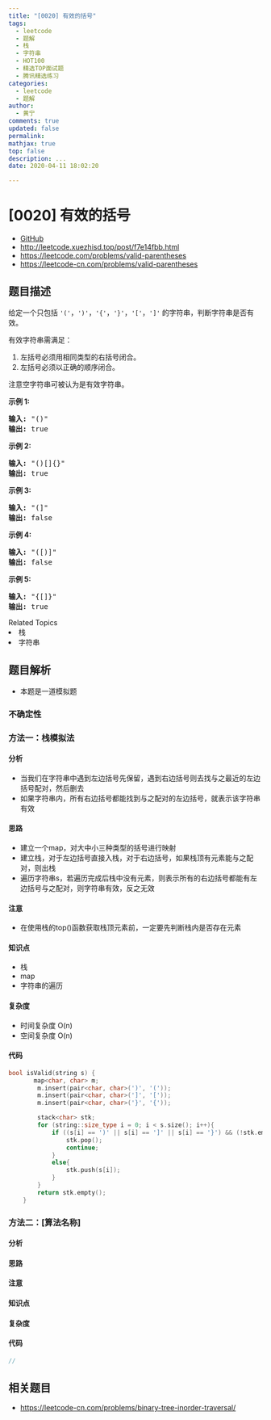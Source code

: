 ```yaml
---
title: "[0020] 有效的括号"
tags:
  - leetcode
  - 题解
  - 栈
  - 字符串
  - HOT100
  - 精选TOP面试题
  - 腾讯精选练习
categories:
  - leetcode
  - 题解
author:
  - 黄宁
comments: true
updated: false
permalink:
mathjax: true
top: false
description: ...
date: 2020-04-11 18:02:20

---
```



# [0020] 有效的括号

* [GitHub](https://github.com/algoboy101/LeetCodeCrowdsource/tree/master/_posts/QA/%5B0020%5D%20%E6%9C%89%E6%95%88%E7%9A%84%E6%8B%AC%E5%8F%B7.md)
* http://leetcode.xuezhisd.top/post/f7e14fbb.html
* https://leetcode.com/problems/valid-parentheses
* https://leetcode-cn.com/problems/valid-parentheses


## 题目描述

<p>给定一个只包括 <code>&#39;(&#39;</code>，<code>&#39;)&#39;</code>，<code>&#39;{&#39;</code>，<code>&#39;}&#39;</code>，<code>&#39;[&#39;</code>，<code>&#39;]&#39;</code>&nbsp;的字符串，判断字符串是否有效。</p>
<p>有效字符串需满足：</p>
<ol>
	<li>左括号必须用相同类型的右括号闭合。</li>
	<li>左括号必须以正确的顺序闭合。</li>
</ol>

<p>注意空字符串可被认为是有效字符串。</p>
<p><strong>示例 1:</strong></p>
<pre><strong>输入:</strong> &quot;()&quot;
<strong>输出:</strong> true
</pre>

<p><strong>示例&nbsp;2:</strong></p>
<pre><strong>输入:</strong> &quot;()[]{}&quot;
<strong>输出:</strong> true
</pre>

<p><strong>示例&nbsp;3:</strong></p>
<pre><strong>输入:</strong> &quot;(]&quot;
<strong>输出:</strong> false
</pre>

<p><strong>示例&nbsp;4:</strong></p>
<pre><strong>输入:</strong> &quot;([)]&quot;
<strong>输出:</strong> false
</pre>

<p><strong>示例&nbsp;5:</strong></p>
<pre><strong>输入:</strong> &quot;{[]}&quot;
<strong>输出:</strong> true</pre>
<div><div>Related Topics</div><div><li>栈</li><li>字符串</li></div></div>

## 题目解析

* 本题是一道模拟题

### 不确定性


### 方法一：栈模拟法

#### 分析

- 当我们在字符串中遇到左边括号先保留，遇到右边括号则去找与之最近的左边括号配对，然后删去
- 如果字符串内，所有右边括号都能找到与之配对的左边括号，就表示该字符串有效

#### 思路

- 建立一个map，对大中小三种类型的括号进行映射
- 建立栈，对于左边括号直接入栈，对于右边括号，如果栈顶有元素能与之配对，则出栈
- 遍历字符串s，若遍历完成后栈中没有元素，则表示所有的右边括号都能有左边括号与之配对，则字符串有效，反之无效

#### 注意

- 在使用栈的top()函数获取栈顶元素前，一定要先判断栈内是否存在元素

#### 知识点

- 栈
- map
- 字符串的遍历

#### 复杂度

- 时间复杂度 O(n)
- 空间复杂度 O(n)

#### 代码

```cpp
bool isValid(string s) {
       map<char, char> m;
        m.insert(pair<char, char>(')', '('));
        m.insert(pair<char, char>(']', '['));
        m.insert(pair<char, char>('}', '{'));

        stack<char> stk;
        for (string::size_type i = 0; i < s.size(); i++){
            if ((s[i] == ')' || s[i] == ']' || s[i] == '}') && (!stk.empty() && stk.top() == m[s[i]])){
                stk.pop();
                continue;
            }
            else{
                stk.push(s[i]);
            }
        }
        return stk.empty();
    }
```


### 方法二：[算法名称]

#### 分析

#### 思路

#### 注意

#### 知识点

#### 复杂度

#### 代码

```cpp
//
```


## 相关题目

* https://leetcode-cn.com/problems/binary-tree-inorder-traversal/
